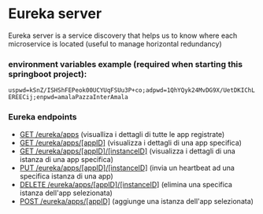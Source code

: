 # Eureka server

Eureka server is a service discovery that helps us to know where each microservice is located (useful to manage horizontal redundancy)

### environment variables example (required when starting this springboot project):
`uspwd=kSnZ/ISHShFEPeok00UCYUqFSUu3P+co;adpwd=1QhYQyk24MvDG9X/UetDKIChLEREECij;enpwd=amalaPazzaInterAmala`

### Eureka endpoints
<!-- TOC -->
* [GET /eureka/apps](http://localhost:8761/eureka/apps) (visualliza i dettagli di tutte le app registrate)
* [GET /eureka/apps/[appID]](http://localhost:8761/eureka/apps/[appID]) (visualizza i dettagli di una app specifica)
* [GET /eureka/apps/[appID]/[instanceID]](http://localhost:8761/eureka/apps/[appID]/[instanceID]) (visualizza i dettagli di una istanza di una app specifica)
* [PUT /eureka/apps/[appID]/[instanceID]](http://localhost:8761/eureka/apps/[appID]/[instanceID]) (invia un heartbeat ad una specifica istanza di una app)
* [DELETE /eureka/apps/[appID]/[instanceID]](http://localhost:8761/eureka/apps/[appID]/[instanceID]) (elimina una specifica istanza dell'app selezionata)
* [POST /eureka/apps/[appID]](http://localhost:8761/eureka/apps/[appID]) (aggiunge una istanza dell'app selezionata)
<!-- TOC -->
